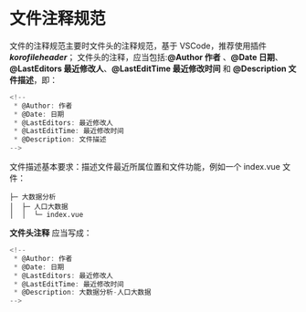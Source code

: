 <!--
 * @Author: ReturnMars
 * @Date: 2023-06-05 17:32:04
 * @LastEditors: ReturnMars
 * @LastEditTime: 2023-06-05 19:37:06
 * @Description: 注释规范-文件注释规范
-->

# 文件注释规范

文件的注释规范主要时文件头的注释规范，基于 VSCode，推荐使用插件 **_korofileheader_**；
文件头的注释，应当包括:**@Author 作者** 、**@Date 日期**、**@LastEditors 最近修改人**、**@LastEditTime 最近修改时间** 和 **@Description 文件描述**，即：

```js
<!--
 * @Author: 作者
 * @Date: 日期
 * @LastEditors: 最近修改人
 * @LastEditTime: 最近修改时间
 * @Description: 文件描述
-->
```

文件描述基本要求：描述文件最近所属位置和文件功能，例如一个 index.vue 文件：

```
├─ 大数据分析
│  ├─ 人口大数据
│  │  └─ index.vue

```

**文件头注释** 应当写成：

```js
<!--
 * @Author: 作者
 * @Date: 日期
 * @LastEditors: 最近修改人
 * @LastEditTime: 最近修改时间
 * @Description: 大数据分析-人口大数据
-->
```
